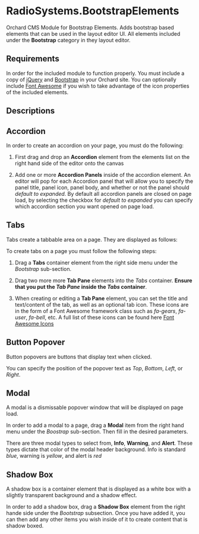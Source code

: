# RadioSystems.BootstrapElements
Orchard CMS Module for Bootstrap Elements. Adds bootstrap based elements that can be used in the layout editor UI. All elements included under the **Bootstrap** category in they layout editor.

## Requirements

In order for the included module to function properly. You must include a copy of [jQuery](https://jquery.com/) and [Bootstrap](http://getbootstrap.com/) in your Orchard site. You can optionally include [Font Awesome](http://fontawesome.io/) if you wish to 
take advantage of the icon properties of the included elements.

## Descriptions

## Accordion

In order to create an accordion on your page, you must do the following:

1. First drag and drop an **Accordion** element from the elements list on the right hand side of the editor onto the canvas

2. Add one or more **Accordion Panels** inside of the accordion element. An editor will pop for each Accordion panel that will allow you to specify the panel title, panel icon, panel body, 
and whether or not the panel should *default to expanded*. By default all accordion panels are closed on page load, by selecting the checkbox for *default to expanded* you can specify
which accordion section you want opened on page load.

## Tabs

Tabs create a tabbable area on a page. They are displayed as follows:

To create tabs on a page you must follow the following steps:

1. Drag a **Tabs** container element from the right side menu under the *Bootstrap* sub-section.

2. Drag two more more **Tab Pane** elements into the *Tabs* container. **Ensure that you put the *Tab Pane* inside the *Tabs* container**.

3. When creating or editing a **Tab Pane** element, you can set the title and text/content of the tab, as well as an optional tab icon. These icons are in the form of a Font Awesome
framework class such as *fa-gears*, *fa-user*, *fa-bell*, etc. A full list of these icons can be found here [Font Awesome Icons](http://fontawesome.io/icons/)

## Button Popover
Button popovers are buttons that display text when clicked. 

You can specify the position of the popover text as *Top*, *Bottom*, *Left*, or *Right*.

## Modal
A modal is a dismissable popover window that will be displayed on page load.

In order to add a modal to a page, drag a **Modal** item from the right hand menu under the *Boostrap* sub-section. Then fill in the desired parameters.

There are three modal types to select from, **Info**, **Warning**, and **Alert**. These types dictate that color of the modal header background. Info is standard *blue*, warning is *yellow*, and alert is *red*


## Shadow Box

A shadow box is a container element that is displayed as a white box with a slightly transparent background and a shadow effect. 

In order to add a shadow box, drag a **Shadow Box** element from the right hande side under the *Bootstrap* subsection. Once you have added it, you can then add any other items you wish inside of it to create content
that is shadow boxed.